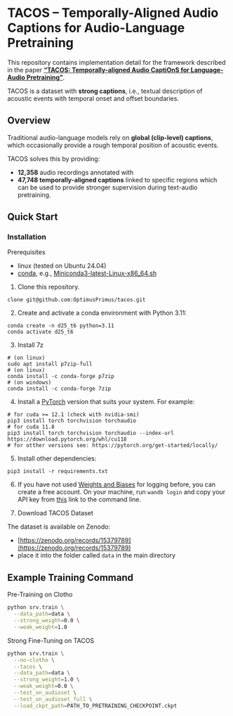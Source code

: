 # TACOS – Temporally-Aligned Audio Captions for Audio-Language Pretraining

This repository contains implementation detail for the framework described in the paper **[“TACOS: Temporally-aligned Audio CaptiOnS for Language-Audio Pretraining”](https://arxiv.org/pdf/2505.07609)**. 

TACOS is a dataset with **strong captions**, i.e., textual description of acoustic events with temporal onset and offset boundaries.


## Overview

Traditional audio-language models rely on **global (clip-level) captions**, which occasionally provide a rough temporal position of acoustic events.

TACOS solves this by providing:
- **12,358** audio recordings annotated with
- **47,748 temporally-aligned captions** linked to specific regions
which can be used to provide stronger supervision during text-audio pretraining.


## Quick Start

### Installation

Prerequisites
- linux (tested on Ubuntu 24.04)
- [conda](https://www.anaconda.com/docs/getting-started/miniconda/install), e.g., [Miniconda3-latest-Linux-x86_64.sh](https://repo.anaconda.com/miniconda/Miniconda3-latest-Linux-x86_64.sh)

1. Clone this repository.

```
clone git@github.com:OptimusPrimus/tacos.git
```

2. Create and activate a conda environment with Python 3.11:

```
conda create -n d25_t6 python=3.11
conda activate d25_t6
```

3. Install 7z

```
# (on linux)
sudo apt install p7zip-full
# (on linux)
conda install -c conda-forge p7zip
# (on windows)
conda install -c conda-forge 7zip
```


4. Install a [PyTorch](https://pytorch.org/get-started/previous-versions/) version that suits your system. For example:

```
# for cuda >= 12.1 (check with nvidia-smi)
pip3 install torch torchvision torchaudio
# for cuda 11.8
pip3 install torch torchvision torchaudio --index-url https://download.pytorch.org/whl/cu118
# for otther versions see: https://pytorch.org/get-started/locally/
```

5. Install other dependencies:
```
pip3 install -r requirements.txt
```

6. If you have not used [Weights and Biases](https://wandb.ai/site) for logging before, you can create a free account. On your
machine, run ```wandb login``` and copy your API key from [this](https://wandb.ai/authorize) link to the command line.

7. Download TACOS Dataset

The dataset is available on Zenodo:
- [https://zenodo.org/records/15379789](https://zenodo.org/records/15379789)
- place it into the folder called `data` in the main directory



## Example Training Command

Pre-Training on Clotho
```bash
python srv.train \
  --data_path=data \
  --strong_weight=0.0 \
  --weak_weight=1.0
```
Strong Fine-Tuning on TACOS
```bash
python srv.train \
  --no-clotho \
  --tacos \
  --data_path=data \
  --strong_weight=1.0 \
  --weak_weight=0.0 \
  --test_on_audioset \
  --test_on_audioset_full \
  --load_ckpt_path=PATH_TO_PRETRAINING_CHECKPOINT.ckpt
```

